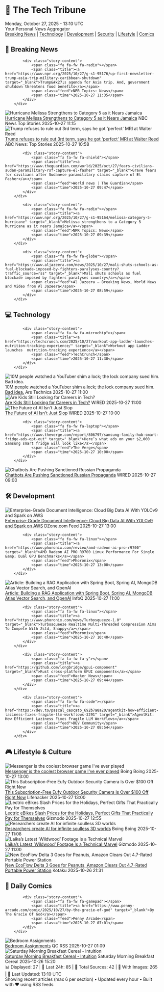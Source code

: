 <!-- Processing 54 RSS feeds at 2025-10-27 13:10:46 UTC -->
<!-- Processing: XKCD -->
<!-- Processing: Saturday Morning Breakfast Cereal -->
<!-- Processing: Penny Arcade -->
<!-- Processing: Poorly Drawn Lines -->
<!-- Processing: Garfield -->
<!-- Processing: Questionable Content -->
<!-- Processing: Girl Genius -->
<!-- Processing: CNN Top Stories -->
<!-- Processing: CNN Breaking News -->
<!-- Processing: BBC World News -->
<!-- Processing: NPR News -->
<!-- Processing: TechCrunch -->
<!-- Processing: Ars Technica -->
<!-- Processing: Slashdot -->
<!-- Processing: Lobsters Python -->
<!-- Processing: StackOverflow Blog -->
<!-- Processing: Phoronix Linux News -->
<!-- Processing: It's FOSS -->
<!-- Processing: OMG! Ubuntu -->
<!-- Processing: Ubuntu Blog -->
<!-- Processing: InfoQ -->
<!-- Processing: DZone -->
<!-- Processing: Martin Fowler -->
<!-- Processing: Coding Horror -->
<!-- Processing: Lifehacker -->
<!-- Processing: Gizmodo -->
<!-- Processing: Boing Boing -->
<!-- Processing: Krebs on Security -->
<!-- Generated 5 new posts out of 28 feeds processed -->
<div class="newspaper-header">
    <h1 class="newspaper-title">📰 The Tech Tribune</h1>
    <div class="newspaper-date">Monday, October 27, 2025 - 13:10 UTC</div>
    <div class="newspaper-subtitle">Your Personal News Aggregator</div>
</div>

<div class="newspaper-nav">
    <a href="#breaking">Breaking News</a> |
    <a href="#tech">Technology</a> |
    <a href="#dev">Development</a> |
    <a href="#security">Security</a> |
    <a href="#lifestyle">Lifestyle</a> |
    <a href="#webcomics">Comics</a>
</div>

<div class="news-section breaking-news" id="breaking">
<h2 class="section-header">🚨 Breaking News</h2>
<div class="stories-container">
<div class="story">
            
            <div class="story-content">
                <span class="fa fa-fw fa-radio"></span>
                <span class="title"><a href="https://www.npr.org/2025/10/27/g-s1-95176/up-first-newsletter-trump-asia-trip-military-caribbean-shutdown" target="_blank">Trump&#x27;s agenda for Asia trip. And, government shutdown threatens food benefits</a></span>
                <span class="feed">NPR Topics: News</span>
                <span class="time">2025-10-27 11:35</span>
            </div>
        </div>
<div class="story">
            <img src="https://media-cldnry.s-nbcnews.com/image/upload/t_fit_1500w/mpx/2704722219/2025_10/1761563710922_tdy_news_7a_solis_hurricane_melissa_251027_1920x1080-o09ela.jpg" alt="Hurricane Melissa Strengthens to Category 5 as it Nears Jamaica" class="story-image" loading="lazy" onerror="this.style.display='none'">
            <div class="story-content">
                <span class="fa fa-fw fa-broadcast-tower"></span>
                <span class="title"><a href="https://www.today.com/video/hurricane-melissa-grows-to-a-category-5-threatening-jamaica-250681413864" target="_blank">Hurricane Melissa Strengthens to Category 5 as it Nears Jamaica</a></span>
                <span class="feed">NBC News Top Stories</span>
                <span class="time">2025-10-27 11:15</span>
            </div>
        </div>
<div class="story">
            <img src="https://s.abcnews.com/images/International/Trump-Japan-DB-251027_1761558181048_hpMain_4x3t_384.jpg" alt="Trump refuses to rule out 3rd term, says he got &#x27;perfect&#x27; MRI at Walter Reed" class="story-image" loading="lazy" onerror="this.style.display='none'">
            <div class="story-content">
                <span class="fa fa-fw fa-tv"></span>
                <span class="title"><a href="https://abcnews.go.com/Politics/trump-refuses-rule-3rd-term-perfect-mri-walter/story?id=126891128" target="_blank">Trump refuses to rule out 3rd term, says he got &#x27;perfect&#x27; MRI at Walter Reed</a></span>
                <span class="feed">ABC News: Top Stories</span>
                <span class="time">2025-10-27 10:58</span>
            </div>
        </div>
<div class="story">
            
            <div class="story-content">
                <span class="fa fa-fw fa-shield"></span>
                <span class="title"><a href="https://www.theguardian.com/world/2025/oct/27/fears-civilians-sudan-paramilitary-rsf-capture-el-fasher" target="_blank">Grave fears for civilians after Sudanese paramilitary claims capture of El Fasher</a></span>
                <span class="feed">World news | The Guardian</span>
                <span class="time">2025-10-27 09:47</span>
            </div>
        </div>
<div class="story">
            
            <div class="story-content">
                <span class="fa fa-fw fa-radio"></span>
                <span class="title"><a href="https://www.npr.org/2025/10/27/g-s1-95164/melissa-category-5-hurricane" target="_blank">Melissa strengthens to a Category 5 hurricane as it nears Jamaica</a></span>
                <span class="feed">NPR Topics: News</span>
                <span class="time">2025-10-27 09:39</span>
            </div>
        </div>
<div class="story">
            
            <div class="story-content">
                <span class="fa fa-fw fa-globe"></span>
                <span class="title"><a href="https://www.aljazeera.com/news/2025/10/27/mali-shuts-schools-as-fuel-blockade-imposed-by-fighters-paralyses-country?traffic_source=rss" target="_blank">Mali shuts schools as fuel blockade imposed by fighters paralyses country</a></span>
                <span class="feed">Al Jazeera – Breaking News, World News and Video from Al Jazeera</span>
                <span class="time">2025-10-27 08:59</span>
            </div>
        </div>
</div>
</div>
<div class="news-section tech-news" id="tech">
<h2 class="section-header">💻 Technology</h2>
<div class="stories-container">
<div class="story">
            
            <div class="story-content">
                <span class="fa fa-fw fa-microchip"></span>
                <span class="title"><a href="https://techcrunch.com/2025/10/27/workout-app-ladder-launches-nutrition-tracking-experience/" target="_blank">Workout app Ladder launches  nutrition-tracking experience</a></span>
                <span class="feed">TechCrunch</span>
                <span class="time">2025-10-27 11:30</span>
            </div>
        </div>
<div class="story">
            <img src="https://cdn.arstechnica.net/wp-content/uploads/2025/10/lockpick-death-500x500.jpg" alt="10M people watched a YouTuber shim a lock; the lock company sued him. Bad idea." class="story-image" loading="lazy" onerror="this.style.display='none'">
            <div class="story-content">
                <span class="fa fa-fw fa-cog"></span>
                <span class="title"><a href="https://arstechnica.com/tech-policy/2025/10/suing-a-popular-youtuber-who-shimmed-a-130-lock-what-could-possibly-go-wrong/" target="_blank">10M people watched a YouTuber shim a lock; the lock company sued him. Bad idea.</a></span>
                <span class="feed">Ars Technica</span>
                <span class="time">2025-10-27 11:00</span>
            </div>
        </div>
<div class="story">
            <img src="https://media.wired.com/photos/68fb65b6f2565237e4a7b4dd/master/pass/102725_Kids-Careers-In-Tech.jpg" alt="Are Kids Still Looking for Careers in Tech?" class="story-image" loading="lazy" onerror="this.style.display='none'">
            <div class="story-content">
                <span class="fa fa-fw fa-bolt"></span>
                <span class="title"><a href="https://www.wired.com/story/teens-stem-school-career-artificial-intelligence/" target="_blank">Are Kids Still Looking for Careers in Tech?</a></span>
                <span class="feed">WIRED</span>
                <span class="time">2025-10-27 11:00</span>
            </div>
        </div>
<div class="story">
            <img src="https://media.wired.com/photos/68cb465cdb9cd0e442a2080a/master/pass/neuralviz_1.gif" alt="The Future of AI Isn&#x27;t Just Slop" class="story-image" loading="lazy" onerror="this.style.display='none'">
            <div class="story-content">
                <span class="fa fa-fw fa-bolt"></span>
                <span class="title"><a href="https://www.wired.com/story/the-future-of-ai-media-parody-of-the-apocalypse-guy-named-josh/" target="_blank">The Future of AI Isn&#x27;t Just Slop</a></span>
                <span class="feed">WIRED</span>
                <span class="time">2025-10-27 10:00</span>
            </div>
        </div>
<div class="story">
            
            <div class="story-content">
                <span class="fa fa-fw fa-laptop"></span>
                <span class="title"><a href="https://www.theverge.com/report/806797/samsung-family-hub-smart-fridge-ads-opt-out" target="_blank">Here’s what ads on your $2,000 Samsung smart fridge will look like</a></span>
                <span class="feed">The Verge</span>
                <span class="time">2025-10-27 10:00</span>
            </div>
        </div>
<div class="story">
            <img src="https://media.wired.com/photos/68fbfd7f131861cc7f65b812/master/pass/Chatbots-Pushing-Russian-Sanctioned-Propaganda-Business.jpg" alt="Chatbots Are Pushing Sanctioned Russian Propaganda" class="story-image" loading="lazy" onerror="this.style.display='none'">
            <div class="story-content">
                <span class="fa fa-fw fa-bolt"></span>
                <span class="title"><a href="https://www.wired.com/story/chatbots-are-pushing-sanctioned-russian-propaganda/" target="_blank">Chatbots Are Pushing Sanctioned Russian Propaganda</a></span>
                <span class="feed">WIRED</span>
                <span class="time">2025-10-27 09:00</span>
            </div>
        </div>
</div>
</div>
<div class="news-section dev-news" id="dev">
<h2 class="section-header">🛠️ Development</h2>
<div class="stories-container">
<div class="story">
            <img src="https://dz2cdn1.dzone.com/thumbnail?fid=18712480&w=600" alt="Enterprise-Grade Document Intelligence: Cloud Big Data AI With YOLOv9 and Spark on AWS" class="story-image" loading="lazy" onerror="this.style.display='none'">
            <div class="story-content">
                <span class="fa fa-fw fa-newspaper"></span>
                <span class="title"><a href="https://dzone.com/articles/document-intelligence-yolov9-spark-aws" target="_blank">Enterprise-Grade Document Intelligence: Cloud Big Data AI With YOLOv9 and Spark on AWS</a></span>
                <span class="feed">DZone.com Feed</span>
                <span class="time">2025-10-27 13:00</span>
            </div>
        </div>
<div class="story">
            
            <div class="story-content">
                <span class="fa fa-fw fa-linux"></span>
                <span class="title"><a href="https://www.phoronix.com/review/amd-radeon-ai-pro-r9700" target="_blank">AMD Radeon AI PRO R9700 Linux Performance For Single &amp; Dual GPU Benchmarks</a></span>
                <span class="feed">Phoronix</span>
                <span class="time">2025-10-27 13:00</span>
            </div>
        </div>
<div class="story">
            <img src="https://res.infoq.com/articles/rag-with-spring-mongo-open-ai/en/headerimage/rag-with-spring-mongo-open-ai-header-1761292137478.jpg" alt="Article: Building a RAG Application with Spring Boot, Spring AI, MongoDB Atlas Vector Search, and OpenAI" class="story-image" loading="lazy" onerror="this.style.display='none'">
            <div class="story-content">
                <span class="fa fa-fw fa-info-circle"></span>
                <span class="title"><a href="https://www.infoq.com/articles/rag-with-spring-mongo-open-ai/?utm_campaign=infoq_content&utm_source=infoq&utm_medium=feed&utm_term=global" target="_blank">Article: Building a RAG Application with Spring Boot, Spring AI, MongoDB Atlas Vector Search, and OpenAI</a></span>
                <span class="feed">InfoQ</span>
                <span class="time">2025-10-27 11:00</span>
            </div>
        </div>
<div class="story">
            
            <div class="story-content">
                <span class="fa fa-fw fa-linux"></span>
                <span class="title"><a href="https://www.phoronix.com/news/Turbosqueeze-1.0" target="_blank">Turbosqueeze Realtime Multi-Threaded Compression Aims To Compete With Zstd, Snappy</a></span>
                <span class="feed">Phoronix</span>
                <span class="time">2025-10-27 10:40</span>
            </div>
        </div>
<div class="story">
            
            <div class="story-content">
                <span class="fa fa-fw fa-y"></span>
                <span class="title"><a href="https://github.com/longbridge/gpui-component" target="_blank">Rust cross-platform GPUI components</a></span>
                <span class="feed">Hacker News</span>
                <span class="time">2025-10-27 09:44</span>
            </div>
        </div>
<div class="story">
            
            <div class="story-content">
                <span class="fa fa-fw fa-code"></span>
                <span class="title"><a href="https://dev.to/pascal_cescato_692b7a8a20/agentkit-how-efficient-laziness-fixes-fragile-llm-workflows-3291" target="_blank">AgentKit: How Efficient Laziness Fixes Fragile LLM Workflows</a></span>
                <span class="feed">DEV Community</span>
                <span class="time">2025-10-27 08:54</span>
            </div>
        </div>
</div>
</div>
<div class="news-section lifestyle-news" id="lifestyle">
<h2 class="section-header">🎮 Lifestyle & Culture</h2>
<div class="stories-container">
<div class="story">
            <img src="https://i0.wp.com/boingboing.net/wp-content/uploads/2025/10/Messenger.png?fit=1576%2C843&amp;quality=55&amp;ssl=1" alt="Messenger is the coolest browser game I&#x27;ve ever played" class="story-image" loading="lazy" onerror="this.style.display='none'">
            <div class="story-content">
                <span class="fa fa-fw fa-arrow-right"></span>
                <span class="title"><a href="https://boingboing.net/2025/10/27/messenger-is-the-coolest-browser-game-ive-ever-played.html" target="_blank">Messenger is the coolest browser game I&#x27;ve ever played</a></span>
                <span class="feed">Boing Boing</span>
                <span class="time">2025-10-27 13:00</span>
            </div>
        </div>
<div class="story">
            <img src="https://lifehacker.com/imagery/articles/01K8J7M3AJ3Z79HPHP9H5JFJ0E/hero-image.png" alt="This Subscription-Free Eufy Outdoor Security Camera Is Over $100 Off Right Now" class="story-image" loading="lazy" onerror="this.style.display='none'">
            <div class="story-content">
                <span class="fa fa-fw fa-life-ring"></span>
                <span class="title"><a href="https://lifehacker.com/tech/eufy-solocam-s340-security-camera-sale?utm_medium=RSS" target="_blank">This Subscription-Free Eufy Outdoor Security Camera Is Over $100 Off Right Now</a></span>
                <span class="feed">Lifehacker</span>
                <span class="time">2025-10-27 13:00</span>
            </div>
        </div>
<div class="story">
            <img src="https://gizmodo.com/app/uploads/2025/10/1S44P9z3Sv5ugIj3uERGuLbkNkBR_sKX.jpg" alt="Lectric eBikes Slash Prices for the Holidays, Perfect Gifts That Practically Pay for Themselves" class="story-image" loading="lazy" onerror="this.style.display='none'">
            <div class="story-content">
                <span class="fa fa-fw fa-computer"></span>
                <span class="title"><a href="https://gizmodo.com/lectric-ebikes-slash-prices-for-the-holidays-perfect-gifts-that-practically-pay-for-themselves-2000672938" target="_blank">Lectric eBikes Slash Prices for the Holidays, Perfect Gifts That Practically Pay for Themselves</a></span>
                <span class="feed">Gizmodo</span>
                <span class="time">2025-10-27 12:55</span>
            </div>
        </div>
<div class="story">
            <img src="https://i0.wp.com/boingboing.net/wp-content/uploads/2025/10/backrooms.jpg?fit=1200%2C522&amp;quality=60&amp;ssl=1" alt="Researchers create AI for infinite soulless 3D worlds" class="story-image" loading="lazy" onerror="this.style.display='none'">
            <div class="story-content">
                <span class="fa fa-fw fa-arrow-right"></span>
                <span class="title"><a href="https://boingboing.net/2025/10/27/researchers-create-ai-for-infinite-soulless-3d-worlds.html" target="_blank">Researchers create AI for infinite soulless 3D worlds</a></span>
                <span class="feed">Boing Boing</span>
                <span class="time">2025-10-27 11:08</span>
            </div>
        </div>
<div class="story">
            <img src="https://gizmodo.com/app/uploads/2025/10/wildwood-hed-1280x853.jpg" alt="Laika’s Latest ‘Wildwood’ Footage Is a Technical Marvel" class="story-image" loading="lazy" onerror="this.style.display='none'">
            <div class="story-content">
                <span class="fa fa-fw fa-computer"></span>
                <span class="title"><a href="https://gizmodo.com/laikas-latest-wildwood-footage-is-a-technical-marvel-2000677292" target="_blank">Laika’s Latest ‘Wildwood’ Footage Is a Technical Marvel</a></span>
                <span class="feed">Gizmodo</span>
                <span class="time">2025-10-27 11:00</span>
            </div>
        </div>
<div class="story">
            <img src="https://kotaku.com/app/uploads/2025/10/delta-3-ecoflow-1280x853.jpg" alt="New EcoFlow Delta 3 Goes for Peanuts, Amazon Clears Out 4.7-Rated Portable Power Station" class="story-image" loading="lazy" onerror="this.style.display='none'">
            <div class="story-content">
                <span class="fa fa-fw fa-gamepad"></span>
                <span class="title"><a href="https://kotaku.com/new-ecoflow-delta-3-goes-for-peanuts-amazon-clears-out-4-7-rated-portable-power-station-2000639124" target="_blank">New EcoFlow Delta 3 Goes for Peanuts, Amazon Clears Out 4.7-Rated Portable Power Station</a></span>
                <span class="feed">Kotaku</span>
                <span class="time">2025-10-26 21:31</span>
            </div>
        </div>
</div>
</div>
<div class="news-section webcomics-section" id="webcomics">
<h2 class="section-header">🎨 Daily Comics</h2>
<div class="stories-container">
<div class="story">
            
            <div class="story-content">
                <span class="fa fa-fw fa-gamepad"></span>
                <span class="title"><a href="https://www.penny-arcade.com/comic/2025/10/27/by-the-gracie-of-god" target="_blank">By The Gracie Of God</a></span>
                <span class="feed">Penny Arcade</span>
                <span class="time">2025-10-27 07:01</span>
            </div>
        </div>
<div class="story">
            <img src="http://www.questionablecontent.net/comics/5687.png" alt="Bedroom Assignments" class="story-image" loading="lazy" onerror="this.style.display='none'">
            <div class="story-content">
                <span class="fa fa-fw fa-music"></span>
                <span class="title"><a href="http://questionablecontent.net/view.php?comic=5687" target="_blank">Bedroom Assignments</a></span>
                <span class="feed">QC RSS</span>
                <span class="time">2025-10-27 01:09</span>
            </div>
        </div>
<div class="story">
            <img src="https://www.smbc-comics.com/comics/1761451058-20251026.png" alt="Saturday Morning Breakfast Cereal - Intuition" class="story-image" loading="lazy" onerror="this.style.display='none'">
            <div class="story-content">
                <span class="fa fa-fw fa-smile"></span>
                <span class="title"><a href="https://www.smbc-comics.com/comic/intuition" target="_blank">Saturday Morning Breakfast Cereal - Intuition</a></span>
                <span class="feed">Saturday Morning Breakfast Cereal</span>
                <span class="time">2025-10-26 15:20</span>
            </div>
        </div>
</div>
</div>

<div class="newspaper-footer">
    <div class="stats">
        📊 Displayed: 27 | 📅 Last 24h: 85 | 📡 Total Sources: 42 | 📸 With Images: 265 |
        🔄 Last Updated: 13:10 UTC
    </div>
    <div class="footer-note">
        Showing recent articles (max 6 per section) • Updated every hour • Built with ❤️ using RSS feeds
    </div>
</div>
